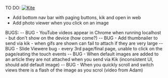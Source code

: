 TO DO: [![Kite](https://usekite.com/live-demo-button.png)](https://localhost/deploy)
- Add bottom nav bar with paging buttons, kik and open in web
- Add photo viewer when you click on an image

BUGS:
-- BUG - YouTube videos appear in Chrome when running localhost - but don't show on the device (how come?)
-- BUG - Add thumbnailer to send via kik - when gifs are shown can fail to attach if they are very large
-- BUG - Slide Viewere bug - every 3rd page/final page, unable to click on the page/eating the touch events
-- BUG - When default images are added to an article they are not attached when you send via Kik (inconsistent UI, should add default image)
-- BUG - When you quickly scroll and switch views there is a flash of the image as you scrol (video from Adam)
